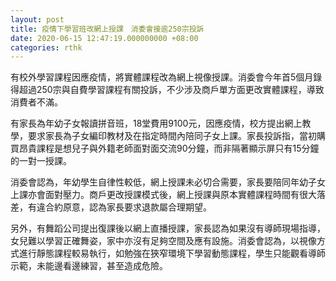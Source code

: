 ```yaml
---
layout: post
title: 疫情下學習班改網上授課　消委會接逾250宗投訴
date: 2020-06-15 12:47:19.000000000 +08:00
categories: rthk
---
```


有校外學習課程因應疫情，將實體課程改為網上視像授課。消委會今年首5個月錄得超過250宗與自費學習課程有關投訴，不少涉及商戶單方面更改實體課程，導致消費者不滿。

有家長為年幼子女報讀拼音班，18堂費用9100元，因應疫情，校方提出網上教學，要求家長為子女編印教材及在指定時間內陪同子女上課。家長投訴指，當初購買昂貴課程是想兒子與外籍老師面對面交流90分鐘，而非隔著顯示屏只有15分鐘的一對一授課。

消委會認為，年幼學生自律性較低，網上授課未必切合需要，家長要陪同年幼子女上課亦會面對壓力。商戶更改授課模式後，網上授課與原本實體課程時間有很大落差，有違合約原意，認為家長要求退款屬合理期望。

另外，有舞蹈公司提出復課後以網上直播授課，家長認為如果沒有導師現場指導，女兒難以學習正確舞姿，家中亦沒有足夠空間及應有設施。消委會認為，以視像方式進行靜態課程較易執行，如勉強在狹窄環境下學習動態課程，學生只能觀看導師示範，未能邊看邊練習，甚至造成危險。
